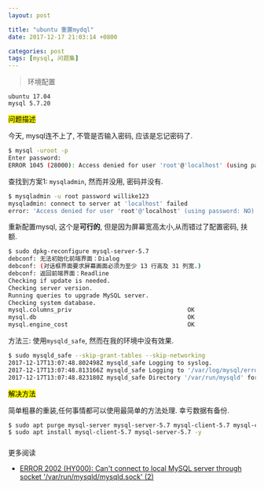 ```yaml
---
layout: post

title: "ubuntu 重置mydql"
date: 2017-12-17 21:03:14 +0800

categories: post
tags: [mysql, 问题集]
---
```


>环境配置
```
ubuntu 17.04
mysql 5.7.20
```

<mark>问题描述</mark>

今天, mysql连不上了, 不管是否输入密码, 应该是忘记密码了.

```bash
$ mysql -uroot -p
Enter password:
ERROR 1045 (28000): Access denied for user 'root'@'localhost' (using password: NO)
```

查找到方案1: `mysqladmin`, 然而并没用, 密码并没有.

```bash
$ mysqladmin -u root password willike123                                    1 ↵
mysqladmin: connect to server at 'localhost' failed
error: 'Access denied for user 'root'@'localhost' (using password: NO)'
```

重新配置mysql, 这个是**可行的**, 但是因为屏幕宽高太小,从而错过了配置密码, 扶额.

```bash
$ sudo dpkg-reconfigure mysql-server-5.7                                  1 ↵
debconf: 无法初始化前端界面：Dialog
debconf: (对话框界面要求屏幕画面必须为至少 13 行高及 31 列宽.)
debconf: 返回前端界面：Readline
Checking if update is needed.
Checking server version.
Running queries to upgrade MySQL server.
Checking system database.
mysql.columns_priv                                 OK
mysql.db                                           OK
mysql.engine_cost                                  OK
```

方法三: 使用`mysqld_safe`, 然而在我的环境中没有效果.

```bash
$ sudo mysqld_safe --skip-grant-tables --skip-networking                  1 ↵
2017-12-17T13:07:48.802498Z mysqld_safe Logging to syslog.
2017-12-17T13:07:48.813166Z mysqld_safe Logging to '/var/log/mysql/error.log'.
2017-12-17T13:07:48.823180Z mysqld_safe Directory '/var/run/mysqld' for UNIX socket file don't exists.
```

<mark>解决方法</mark>

简单粗暴的重装,任何事情都可以使用最简单的方法处理. 幸亏数据有备份.

```bash
$ sudo apt purge mysql-server mysql-server-5.7 mysql-client-5.7 mysql-client-core-5.7 mysql-server-core-5.7 -y
$ sudo apt install mysql-client-5.7 mysql-server-5.7 -y
```

###
更多阅读

- [ERROR 2002 (HY000): Can't connect to local MySQL server through socket '/var/run/mysqld/mysqld.sock' (2)](https://stackoverflow.com/questions/11657829/error-2002-hy000-cant-connect-to-local-mysql-server-through-socket-var-run)
